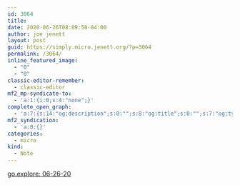 ```yaml
---
id: 3064
title: 
date: 2020-06-26T08:09:58-04:00
author: joe jenett
layout: post
guid: https://simply.micro.jenett.org/?p=3064
permalink: /3064/
inline_featured_image:
  - "0"
  - "0"
classic-editor-remember:
  - classic-editor
mf2_mp-syndicate-to:
  - 'a:1:{i:0;s:4:"none";}'
complete_open_graph:
  - 'a:7:{s:14:"og:description";s:0:"";s:8:"og:title";s:0:"";s:7:"og:type";s:0:"";s:12:"twitter:card";s:7:"summary";s:15:"twitter:creator";s:0:"";s:19:"twitter:description";s:0:"";s:8:"og:image";s:0:"";}'
mf2_syndication:
  - 'a:0:{}'
categories:
  - micro
kind:
  - Note
---
```

[go.explore: 06-26-20](https://wiki.jenett.org/go.explore:06-26-20 "at the wiki")